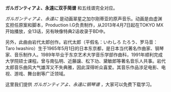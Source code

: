 

**ガルガンティアよ、永遠に双手简谱** 和五线谱完全对应。

_ガルガンティアよ、永遠に_ 是动画翠星之加尔刚蒂亚的原声音乐。动画是由虚渊玄担任原案和脚本，Production
I.G负责制作，从2013年4月7日起在TOKYO MX开始播放，全13话，另有映像特典2话收录于BD中。

另外，此曲由岩代太郎创作。岩代太郎（平假名：いわしろ たろう、罗马音：Taro
Iwashiro）生于1965年5月1日的日本东京都，是日本当代著名作曲家、钢琴家、音乐制作人。1989年毕业于东京艺术大学音乐学部作曲科，1991年顺利完成大学院硕士课程。曾与南弘明、近藤譲、松下功、黛敏郎等著名音乐人共事。岩代太郎音乐曲风大气雄浑又不失典雅，因此深得听众喜爱。其音乐作品涉足电影、电视、游戏、舞台剧等广泛领域。

这里我们提供 _ガルガンティアよ、永遠に钢琴谱_ ，大家可以免费下载学习。

